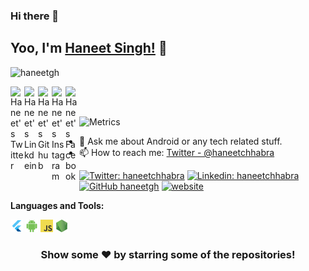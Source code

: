### Hi there 👋
## Yoo, I'm [Haneet Singh!](https://Haneetgh.github.io/) 👋

<p align="left"> <img src="https://komarev.com/ghpvc/?username=haneetgh&label=Views&color=blue&style=plastic" alt="haneetgh" /> </p>

<a href="https://twitter.com/haneetchhabra">
  <img align="left" alt="Haneet's Twitter" width="22px" src="https://cdn.jsdelivr.net/npm/simple-icons@v3/icons/twitter.svg" />
</a>
<a href="https://linkedin.com/in/haneetchhabra">
  <img align="left" alt="Haneet's Linkdein" width="22px" src="https://cdn.jsdelivr.net/npm/simple-icons@v3/icons/linkedin.svg" />
</a>
<a href="https://github.com/haneetgh">
  <img align="left" alt="Haneet's Github" width="22px" src="https://cdn.jsdelivr.net/npm/simple-icons@v3/icons/github.svg" />
</a>
</a>
<a href="https://instagram.com/haneetsinghchhabra/">
  <img align="left" alt="Haneet's Instagram" width="22px" src="https://cdn.jsdelivr.net/npm/simple-icons@v3/icons/instagram.svg" />
</a>
<a href="https://www.facebook.com/haneetsinghchhabra/">
  <img align="left" alt="Haneet's Facebook" width="22px" src="https://cdn.jsdelivr.net/npm/simple-icons@v3/icons/facebook.svg" />
</a>

<br/>
<br/>

![Metrics](https://metrics.lecoq.io/Haneetgh)
<!--
- 🔭 I’m currently working on [Frontier](https://frontier.xyz/).
- 🌱 I’m currently learning Golang, Rust.
- 👯 I’m looking to collaborate on [Frontier](https://frontier.xyz/). -->
- 💬 Ask me about Android or any tech related stuff.
- 📫 How to reach me: [Twitter - @haneetchhabra](https://twitter.com/haneetchhabra)
<!--- 😄 Pronouns: He/His
- ⚡ Fun fact: I spend almost 12 hours listening to songs everyday.-->

[![Twitter: haneetchhabra](https://img.shields.io/twitter/follow/haneetchhabra?style=social)](https://twitter.com/haneetchhabra)
[![Linkedin: haneetchhabra](https://img.shields.io/badge/-haneetgh-blue?style=flat-square&logo=Linkedin&logoColor=white&link=https://www.linkedin.com/in/haneetchhabra/)](https://www.linkedin.com/in/haneetchhabra/)
[![GitHub haneetgh](https://img.shields.io/github/followers/haneetgh?label=follow&style=social)](https://github.com/haneetgh)
[![website](https://img.shields.io/badge/PortfolioWebsite-haneetgh.com-2648ff?style=flat-square&logo=google-chrome)](https://haneetgh.github.io/)


**Languages and Tools:**  

<code><img height="20" src="https://raw.githubusercontent.com/github/explore/80688e429a7d4ef2fca1e82350fe8e3517d3494d/topics/flutter/flutter.png"></code>
<code><img height="20" src="https://raw.githubusercontent.com/github/explore/80688e429a7d4ef2fca1e82350fe8e3517d3494d/topics/android/android.png"></code>
<code><img height="20" src="https://raw.githubusercontent.com/github/explore/80688e429a7d4ef2fca1e82350fe8e3517d3494d/topics/javascript/javascript.png"></code>
<code><img height="20" src="https://raw.githubusercontent.com/github/explore/80688e429a7d4ef2fca1e82350fe8e3517d3494d/topics/nodejs/nodejs.png"></code>    


<div align="center">

### Show some ❤️ by starring some of the repositories!

</div>



<!--
**HaneetGH/haneetgh** is a ✨ _special_ ✨ repository because its `README.md` (this file) appears on your GitHub profile.

Here are some ideas to get you started:

- 🔭 I’m currently working on ... 
- 🌱 I’m currently learning ... React-Native And Flutter
- 👯 I’m looking to collaborate on ... 
- 🤔 I’m looking for help with ...
- 💬 Ask me about ...
- 📫 How to reach me: ...
- 😄 Pronouns: ...
- ⚡ Fun fact: ...
-->
